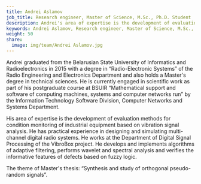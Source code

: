 ```yaml
---
title: Andrei Aslamov
job_title: Research engineer, Master of Science, M.Sc., Ph.D. Student
description: Andrei's area of expertise is the development of evaluation methods for condition monitoring of industrial equipment based on vibration signal analysis.
keywords: Andrei Aslamov, Research engineer, Master of Science, M.Sc., Ph.D. Student, VibroBox
weight: 50
share:
  image: img/team/Andrei Aslamov.jpg
---
```

Andrei graduated from the Belarusian State University of Informatics and Radioelectronics in 2015 with a degree in “Radio-Electronic Systems” of the Radio Engineering and Electronics Department and also holds a Master's degree in technical sciences. He is currently engaged in scientific work as part of his postgraduate course at BSUIR “Mathematical support and software of computing machines, systems and computer networks run” by the Information Technology Software Division, Computer Networks and Systems Department.

His area of expertise is the development of evaluation methods for condition monitoring of industrial equipment based on vibration signal analysis. He has practical experience in designing and simulating multi-channel digital radio systems. He works at the Department of Digital Signal Processing of the VibroBox project. He develops and implements algorithms of adaptive filtering, performs wavelet and spectral analysis and verifies the informative features of defects based on fuzzy logic.

The theme of Master's thesis: “Synthesis and study of orthogonal pseudo-random signals”.
